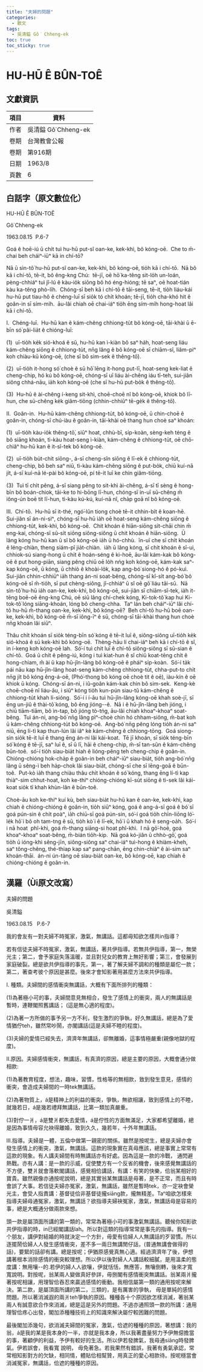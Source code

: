 ```yaml
---
title: "夫婦的問題"
categories:
  - 散文
tags:
  - 吳清鎰 Gô͘ Chheng-ek
toc: true
toc_sticky: true
---
```


# HU-HŪ Ê BÛN-TOÊ

## 文獻資訊

| 項目 | 資料 |
|---|---|
| 作者 | 吳清鎰 Gô͘ Chheng-ek |
| 卷期 | 台灣教會公報 |
| 卷期 | 第916期 |
| 日期 | 1963/8 |
| 頁數 | 6 |

## 白話字（原文數位化）

HU-HŪ Ê BÛN-TOÊ

Gô͘ Chheng-ek

1963.08.15  P.6-7

Goá ê hoē-iú ū chi̍t tuì hu-hū put-sî oan-ke, kek-khì, bô kóng-oē.  Che to m̄-chai beh cháiⁿ-iūⁿ kā in chí-tō?

Nā ū sìn-tô͘ hu-hū put-sî oan-ke, kek-khì, bô kóng-oē, tio̍h kā i chí-tō.  Nā bô kā i chí-tō, tē-it, bô êng-kng Chú:  tē-jī, oē hō͘ ka-têng sit-lo̍h un-loán, pèng-chhiáⁿ tuì jî-lú ê kàu-io̍k siōng bô hó éng-hióng; tē saⁿ, oē hoat-tián kàu ka-têng phò-li̍h.  Chóng-sī beh kā i chí-tō ê tāi-seng, tē-it, tio̍h liáu-kái hu-hū put tiau-hô ê chéng-luī sī sio̍k tó chi̍t khoán; tē-jī, tio̍h cha-khó hit ê goân-in sī sím-mi̍h.  āu-lâi chiah oē chai-iáⁿ tio̍h ēng sím-mi̍h hong-hoat lâi kā i chí-tō.

I.  Chéng-luī.  Hu-hū kan ê kám-chêng chhiong-tu̍t bô kóng-oē, tāi-khài ū ē-bīn só͘ pâi-lia̍t ê chióng-luī:

(1)  uī-tio̍h ke̍k sió-khoá ê sū, hu-hū kan ì-kiàn bô saⁿ ha̍h, hoat-seng liáu kám-chêng siōng ê chhiong-tu̍t, nn̄g lâng ê bô kóng-oē sī chiām-sî, liâm-piⁿ koh chiàu-kū kóng-oē, (che sī bô sim-sek ê thêng-tō͘).

(2)  uī-tio̍h it-hong só͘ choè ê sū hō͘ lēng it-hong put-lī, hoat-seng kek-liat ê cheng-chip, hó kú bô kóng-oē, chóng-sī uī liáu ài-chêng iáu tī-teh, sui-jiân siông chhá-nāu, ia̍h koh kóng-oē (che sī hu-hū put-bo̍k ê thêng-tō͘).

(3)  Hu-hū ê ài-chêng í-keng sit-khì, choē-choē nî bô kóng-oē, khiok bô lī-hun, che sū-chêng ke̍k giâm-tiōng (chhin-chhiūⁿ tē-ge̍k ê thêng-tō͘).

II.  Goân-in.  Hu-hū kám-chêng chhiong-tu̍t, bô kóng-oē, ū chin-choē ê goân-in, chóng-sī chú-iàu ê goân-in, tāi-khài oē thang hun choè saⁿ khoán:

(1)  uī-tio̍h kàu-io̍k thêng-tō͘, siūⁿ hoat, chhù-bī, si̍p-koàn, sèng-keh téng ê bô siāng khoán, tì-kàu hoat-seng ì-kiàn, kám-chêng ê chhiong-tu̍t, oē chō-chiâⁿ hu-hū kan ê it-sî-tek bô kóng-oē.

(2)  uī-tio̍h bu̍t-chit siōng-, á-sī cheng-sîn siōng ê lī-ek ê chhiong-tu̍t, cheng-chip, bô beh saⁿ niū, tì-kàu kám-chêng siōng ê put-bo̍k, chiū kuí-nā ji̍t, á-sī kuí-nā lé-pài bô kóng-oē, pí tē-it luī ke chin giâm-tiōng.

(3)  Tuì tī chi̍t pêng, á-sī siang pêng to sit-khì ài-chêng, á-sī tī sèng ê hong-bīn bô boán-chiok, tāi-ke to hi-bōng lī-hun, chóng-sī in-uī sū-chêng m̄ iông-ún boē tit lī-hun, tì-kàu kú-kú, kuí-nā nî, cha̍p goā nî bô kóng-oē.

III.  Chí-tō.  Hu-hū sī it-thé, ngó͘-lûn tiong choè tē-it chhin-bi̍t ê koan-hē.  Sui-jiân sī án-ni-siⁿ, chóng-sī hu-hū ia̍h oē hoat-seng kám-chêng siōng ê chhiong-tu̍t, kek-khì, bô kóng-oē.  Chit khoán ê hiān-siōng si̍t-chāi chin m̄ eng-kai, chóng-sī sū-si̍t siōng siông-siông ū chit khoán ê hiān-siōng.  Ū lâng kóng hu-hū kan ū sî bô kóng-oē ia̍h ū hó-chhù.  īn-uī che sī chi̍t khoán ê léng-chiàn, theng siám-pī jia̍t-chiàn.  ia̍h ū lâng kóng, sī chi̍t khoán ê sī-ui, chhiok-sú siang-hong ū chi̍t ê hoán-séng ê ki-hoē, āu-lâi kám-kak bô kóng-oē ê put hong-piān, siang pêng chiū oē lo̍h nńg koh kóng-oē, kám-kak saⁿ-kap kóng-oē, ū kóng, ū chhiò ê khoài-lo̍k, kap ang-bó͘ siong-hó ê pó-kuì.  Sui-jiân chhin-chhiūⁿ ia̍h thang án-ni soat-bêng, chóng-sī kî-si̍t ang-bó͘ bô kóng-oē sī m̄-tio̍h, sī put chèng-siông, jî-chhiáⁿ ū sî oē gō͘ liáu tāi-sū.  Nā sìn-tô͘ hu-hū ia̍h oan-ke, kek-khì, bô kóng-oē, sui-jiân sī chiām-sî-tek, ia̍h it-tēng boē-oē êng-kng Chú, oē siū lâng chí-chek kóng, Ki-tok-tô͘ kap hui Ki-tok-tô͘ lóng siāng-khoán, lóng bô cheng-chha.  Taⁿ lán beh cháiⁿ-iūⁿ lâi chí-tō hu-hū m̄-thang oan-ke, kek-khì, bô kóng-oē?  Beh chí-tō hu-hū boē oan-ke, kek-khì, bô kóng-oē m̄-sī iông-īⁿ ê sū, chóng-sī tāi-khài thang hun choè nn̄g khoán lâi siūⁿ.

Thâu chi̍t khoán sī sio̍k téng-bīn só͘ kóng ê tē-it luī ê, siông-siông uī-tio̍h ke̍k sió-khoá ê sū kek-khì bô kóng-oē.  Thèng-hāu lí chai-iáⁿ beh kā i chí-tō ê sî, in í-keng koh kóng-oē lah.  Só͘-í tuì chit luī ê chí-tō siông-siông sī sū-sian ê chí-tō.  Goá ū chi̍t ê pêng-iú, kóng i tuì kiat-hun ê sî chiū koat-tēng chi̍t ê hong-chiam, m̄ ài ū kap hū-jîn-lâng bô kóng-oē ê pháiⁿ si̍p-koàn.  Só͘-í ta̍k pái nāu kap hū-jîn-lâng hoat-seng kám-chêng chhiong-tu̍t, chha-put-to chi̍t nn̄g ji̍t bô kóng êng-á-oē, (Phó͘-thong bô kóng oē choè tit ê oē), iàu-kín ê oē khiok ū kóng.  Chóng-sī án-ni, i iû-goân kám-kak chin bô sim-sek.  Keng-kè choē-choē nî liáu-āu, i siūⁿ kóng tio̍h kun-pún siau-tû kám-chêng ê chhiong-tu̍t khah lí-sióng.  Só͘-í i í-āu tuì hū-jîn-lâng kóng-oē khah soè-jī, sī ēng un-jiû ê thài-tō͘ kóng, bô ēng jióng--ê.  Nā i ê hū-jîn-lâng beh jióng, i chiū tiām-tiām, bô ìn-tap, bô jióng tò-tńg, āu-lâi chiah khoaⁿ-khoaⁿ soat-bêng.  Tuì án-ni, ang-bó͘ nn̄g lâng pìⁿ-choè chin hó chham-siông, m̄-bat koh ū kám-chêng chhiong-tu̍t bô kóng-oē.  Ang-bó͘ nn̄g pêng lóng tio̍h án-ni saⁿ niū, ēng lí-tì kap thun-lún lâi iâⁿ kè kám-chêng ê chhiong-tōng.  Goá siong-sìn sio̍k tē-it luī ê thang ēng án-ni lâi kái-koat.  Tē jī khoán, sī sio̍k téng-bīn só͘ kóng ê tē-jī, saⁿ luī ê, sī ū lī, hāi ê cheng-chip, m̄-sī tan-sûn ê kám-chêng būn-toê.  só͘-í tio̍h siau-bia̍t hiah ê lióng-pêng teh cheng-chip ê goân-in.  Chióng-chióng hok-cha̍p ê goân-in beh cháiⁿ-iūⁿ siau-bia̍t, tio̍h ang-bó͘ nn̄g lâng ū sêng-ì beh ha̍p-chok lâi siau-bia̍t, chóng-sī che sī lēng-goā ê būn-toê.  Put-kò ia̍h thang chiàu thâu chi̍t khoán ê só͘ kóng, thang ēng lí-tì kap thiàⁿ-sim chhut-hoat, koh ke-thiⁿ chióng-chióng kī-su̍t siōng ê tì-sek lâi kái-koat sio̍k tī khah khùn-lân ê būn-toê.

Choè-āu koh ke-thiⁿ kuí kù, beh siau-bia̍t hu-hū kan ê oan-ke, kek-khì, kap chiah ê chióng-chióng ê goân-in, tio̍h siūⁿ kóng, goá ê ang-á-sī goá ê bó͘ sī goá pún-sin ê chi̍t poàⁿ, ia̍h chiū-sī goá pún-sin, só͘-í goá tio̍h chīn-liōng ló͘-le̍k hō͘ i bô oh tam-tng ê sū, tio̍h kò͘ i ê lī-ek, hō͘ i ū khah hó ê seng-oa̍h.  Só͘-í i nā hoat  phî-khì, goá m̄-thang siāng-si hoat phî-khì.  I nā gō͘-hoē, goá khoaⁿ-khoaⁿ soat-bêng, m̄-bián tio̍h-kip.  Nā goá kó-jiân ū chhò-gō͘, goá tio̍h ū ióng-khì sêng-jīn, siông-siông saⁿ chai-iáⁿ tuì-hong ê khiàm-kheh, saⁿ tông-chêng, thé-thiap kap saⁿ pang-chān, ēng chin-chiàⁿ ê ài-sim saⁿ khoán-thāi.  án-ni ún-tàng oē siau-bia̍t oan-ke, bô kóng-oē, kap chiah ê chióng-chióng ê goân-in.

## 漢羅（Ùi原文改寫）

夫婦的問題

吳清鎰

1963.08.15   P.6-7

我的會友有一對夫婦不時冤家，激氣，無講話。這都毋知欲怎樣共in指導？

若有信徒夫婦不時冤家，激氣，無講話，著共伊指導。若無共伊指導，第一，無榮光主；第二，會予家庭失落溫暖，並且對兒女的教育上無好影響；第三，會發展到家庭破裂。總是欲共伊指導的事先，第一，著了解夫婦不調和的種類是屬佗一款；第二，著查考彼个原因是甚麼。後來才會知影著用甚麼方法來共伊指導。

I. 種類。夫婦間的感情衝突無講話，大概有下面所排列的種類：

(1)為著極小可的事，夫婦間意見無相合，發生了感情上的衝突，兩人的無講話是暫時，連鞭閣照舊講話； (這是無心適的程度)。

(2)為著一方所做的事予另一方不利，發生激烈的爭執，好久無講話，總是為了愛情猶佇teh，雖然常吵鬧，亦閣講話(這是夫婦不睦的程度)。

(3)夫婦的愛情已經失去，濟濟年無講話，卻無離婚，這事情極嚴重(親像地獄的程度)。

II.原因。夫婦感情衝突，無講話，有真濟的原因，總是主要的原因，大概會通分做相款:

(1)為著教育程度，想法，趣味，習慣，性格等的無相款，致到發生意見，感情的衝突，會造成夫婦間的一時tek無講話。

(2)為著物質上，á是精神上的利益的衝突，爭執，無欲相讓，致到感情上的不睦，就幾若日，á是幾若禮拜無講話，比第一類加真嚴重。

(3)對佇一爿，á是雙爿都失去愛情，á是佇性的方面無滿足，大家都希望離婚，總是因為事情毋容允袂得離婚，致到久久，幾若年，十外年無講話。

III.指導。夫婦是一體，五倫中做第一親密的關係。雖然是按呢生，總是夫婦亦會發生感情上的衝突，激氣，無講話。這款的現象實在真毋應該，總是事實上常常有這款的現象。有人講夫婦間有時無講話亦有好處。因為這是一款的冷戰， 通閃避熱戰。亦有人講：是一款的示威，促使雙方有一个反省的機會，後來感覺無講話的不方便，雙爿就會落軟閣講話，感覺相佮講話，有講：有笑的快樂，佮翁某相好的寶貴。雖然親像亦通按呢說明，總是其實翁某無講話是毋著，是不正常，而且有時會誤了大事。若信徒夫婦亦冤家，激氣，無講話，雖然是暫時tek，亦一定袂會榮光主，會受人指責講：基督徒佮非基督徒攏siāng款，攏無精差。Taⁿ咱欲怎樣來指導夫婦毋通冤家，激氣，無講話？欲指導夫婦袂冤家，激氣，無講話毋是容易的事，總是大概通分做兩款來想。

頭一款是屬頂面所講的第一類的，常常為著極小可的事激氣無講話。聽候你知影欲共伊指導的時，in已經閣講話lah。所以對這類的指導常常是事先的指導。我有一个朋友，講伊對結婚的時就決定一个方針，毋愛有佮婦人人無講話的歹習慣。所以逐擺鬧佮婦人人發生感情衝突，差不多一兩日無講閒仔話，(普通無講會做得的話)，要緊的話卻有講。總是按呢；伊猶原感覺真無心適。經過濟濟年了後，伊想講著根本消除感情的衝突較理想。所以伊以後對婦人人講話較細膩，是用溫柔的態度講：無用嚷--的.若伊的婦人人欲嚷，伊就恬恬，無應答，無嚷倒轉，後來才寬寬說明。對按呢，翁某兩人變做真好參詳，毋捌閣有感情衝突無講話。翁某兩爿攏著按呢相讓，用理智佮吞忍來贏過感情的衝動。我相信屬第一類的通用按呢來解決。第二款，是屬頂面所講的第二，三類的，是有厲害的爭執， 毋是單純的感情問題。所以著消滅遐的兩爿teh爭執的原因。種種各十个原因欲怎樣消滅，著翁某兩人有誠意欲合作來消滅，總是這是另外的問題。不過亦通照頭一款的所講：通用理智佮疼心出發，閣加添種種技術上的知識來解決屬佇較困難的問題。

最後閣加添幾句，欲消滅夫婦間的冤家，激氣，佮遮的種種的原因，著想講：我的翁，á是我的某是我本身的一半，亦就是我本身，所以我著盡量努力予伊無僫擔當的事，著顧伊的利益，予伊有較好的生活。所以伊若發脾氣，我毋通siāng時發脾氣。伊若誤會，我看寬 說明， 毋免著急。若我果然有錯誤，我著有勇氣承認，常常相知影對方的欠缺，相同情，體貼佮相幫贊，用真正的愛心相款待。按呢穩當會消滅冤家，無講話，佮遮的種種的原因。
